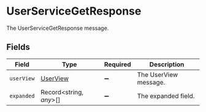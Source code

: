 # UserServiceGetResponse

The UserServiceGetResponse message.


## Fields

| Field                                       | Type                                        | Required                                    | Description                                 |
| ------------------------------------------- | ------------------------------------------- | ------------------------------------------- | ------------------------------------------- |
| `userView`                                  | [UserView](../../models/shared/userview.md) | :heavy_minus_sign:                          | The UserView message.                       |
| `expanded`                                  | Record<string, *any*>[]                     | :heavy_minus_sign:                          | The expanded field.                         |